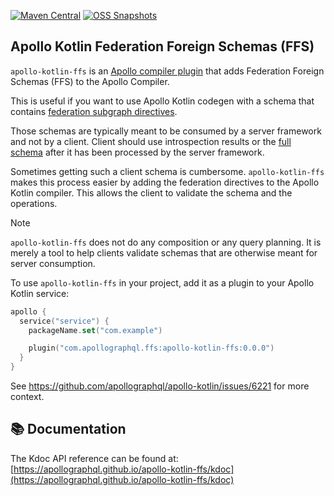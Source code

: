 [![Maven Central](https://img.shields.io/maven-central/v/com.apollographql.ffs/module?style=flat-square)](https://central.sonatype.com/namespace/com.apollographql.ffs)
[![OSS Snapshots](https://img.shields.io/nexus/s/com.apollographql.ffs/module?server=https%3A%2F%2Fs01.oss.sonatype.org&label=oss-snapshots&style=flat-square)](https://s01.oss.sonatype.org/content/repositories/snapshots/com/apollographql/ffs/)

## Apollo Kotlin Federation Foreign Schemas (FFS)

`apollo-kotlin-ffs` is an [Apollo compiler plugin](https://www.apollographql.com/docs/kotlin/advanced/compiler-plugins) that adds Federation Foreign Schemas (FFS) to the Apollo Compiler.

This is useful if you want to use Apollo Kotlin codegen with a schema that contains [federation subgraph directives](https://www.apollographql.com/docs/graphos/reference/federation/subgraph-spec). 

Those schemas are typically meant to be consumed by a server framework and not by a client. Client should use introspection results or the [full schema](https://github.com/graphql/graphql-wg/blob/main/rfcs/FullSchemas.md) after it has been processed by the server framework. 

Sometimes getting such a client schema is cumbersome. `apollo-kotlin-ffs` makes this process easier by adding the federation directives to the Apollo Kotlin compiler. This allows the client to validate the schema and the operations.

> [!NOTE] 
> `apollo-kotlin-ffs` does not do any composition or any query planning. It is merely a tool to help clients validate schemas that are otherwise meant for server consumption.

To use `apollo-kotlin-ffs` in your project, add it as a plugin to your Apollo Kotlin service:

```kotlin
apollo {
  service("service") {
    packageName.set("com.example")

    plugin("com.apollographql.ffs:apollo-kotlin-ffs:0.0.0")
  }
}
```

See https://github.com/apollographql/apollo-kotlin/issues/6221 for more context.

## 📚 Documentation
The Kdoc API reference can be found at: <br/>
[https://apollographql.github.io/apollo-kotlin-ffs/kdoc](https://apollographql.github.io/apollo-kotlin-ffs/kdoc)
